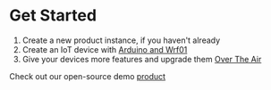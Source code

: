 # Get Started
1. Create a new product instance, if you haven't already
2. Create an IoT device with [Arduino and Wrf01](https://www.youtube.com/watch?v=KSmB4BNdlXA&t=2s)
3. Give your devices more features and upgrade them [Over The Air](https://www.youtube.com/watch?v=ffu48lyhWfc&t=1s)


Check out our open-source demo [product](https://github.com/DeviceDrive/ArduinoWRF01)
